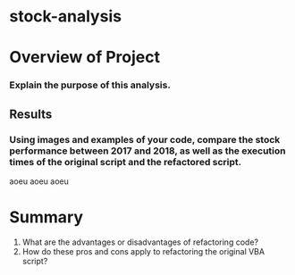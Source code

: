 # stock-analysis
# Overview of Project

### Explain the purpose of this analysis.

## Results

### Using images and examples of your code, compare the stock performance between 2017 and 2018, as well as the execution times of the original script and the refactored script.
aoeu aoeu aoeu 
# Summary
1. What are the advantages or disadvantages of refactoring code?
2. How do these pros and cons apply to refactoring the original VBA script?